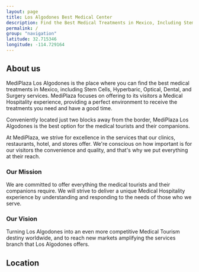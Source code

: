 ```yaml
---
layout: page
title: Los Algodones Best Medical Center
description: Find the Best Medical Treatments in Mexico, Including Stem Cells, Hyperbaric, Optical, Dental, and Surgery Services. The Only Thing Los Algodones Was Missing, Is Now Here.
permalink: /
group: "navigation"
latitude: 32.715346
longitude: -114.729164
---
```

<section role="content" class="home">
	<div class="about">
		<div class="row">
			<div class="col md-10 md-center">
				<h2 class="title">About us</h2>
				<p>MediPlaza Los Algodones is the place where you can find the best medical treatments in Mexico, including Stem Cells, Hyperbaric, Optical, Dental, and Surgery services. MediPlaza focuses on offering to its visitors a Medical Hospitality experience, providing a perfect environment to receive the treatments you need and have a good time.</p>
				<p>Conveniently located just two blocks away from the border, MediPlaza Los Algodones is the best option for the medical tourists and their companions.</p>
				<p>At MediPlaza, we strive for excellence in the services that our clinics, restaurants, hotel, and stores offer. We're conscious on how important is for our visitors the convenience and quality, and that's why we put everything at their reach.</p>
				<h3>Our Mission</h3>
				<p>We are committed to offer everything the medical tourists and their companions require. We will strive to deliver a unique Medical Hospitality experience by understanding and responding to the needs of those who we serve.</p>
				<h3>Our Vision</h3>
				<p>Turning Los Algodones into an even more competitive Medical Tourism destiny worldwide, and to reach new markets amplifying the services branch that Los Algodones offers.</p>
			</div>
		</div>
	</div>
	<div class="location">
		<div class="row">
			<div class="col md-10 md-center">
				<h2 class="title">Location</h2>
			</div>
		</div>
		<div id="map-canvas"></div>
	</div>
</section>

<!-- Google Maps -->
<script src="https://maps.googleapis.com/maps/api/js?v=3.exp"></script>
<script>
	function initialize() {
	  var myLatlng = new google.maps.LatLng({{ page.latitude }}, {{ page.longitude }});
	  var mapOptions = {
	    zoom: 16,
	    scrollwheel: false,
	    center: myLatlng
	  }
	  var map = new google.maps.Map(document.getElementById('map-canvas'), mapOptions);
  var marker = new google.maps.Marker({
	      position: myLatlng,
	      map: map,
	      title: '{{ page.title }}'
	  });
	}
google.maps.event.addDomListener(window, 'load', initialize);
</script>
